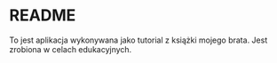 # README

To jest aplikacja wykonywana jako tutorial z książki mojego brata.
Jest zrobiona w celach edukacyjnych.
